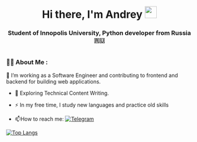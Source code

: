 <h1 align="center">Hi there, I'm <a target="_blank">Andrey</a> 
<img src="https://github.com/blackcater/blackcater/raw/main/images/Hi.gif" height="32"/></h1>
<h3 align="center">Student of Innopolis University, Python developer from Russia 🇷🇺</h3>
<div id="badges">
  <img src="https://komarev.com/ghpvc/?username=DeHopen&style=flat-square&color=blue" alt=""/>
</div>

### :man_technologist: About Me :

:telescope: I’m working as a Software Engineer and contributing to frontend and backend for building web applications.

- :seedling: Exploring Technical Content Writing.

- :zap: In my free time, I study new languages and practice old skills

- :mailbox:How to reach me: [![Telegram](https://img.shields.io/badge/-Telegram-blue?style=flat&logo=Telegram&logoColor=white)](https://t.me/Margonesex)


[![Top Langs](https://github-readme-stats.vercel.app/api/top-langs/?username=DeHopen&layout=compact)](https://github.com/anuraghazra/github-readme-stats)
